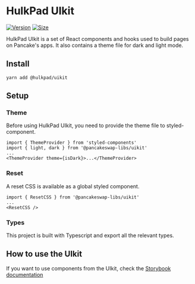 # HulkPad UIkit

[![Version](https://img.shields.io/npm/v/@pancakeswap-libs/uikit)](https://www.npmjs.com/package/@hulkpad/uikit) [![Size](https://img.shields.io/bundlephobia/min/@pancakeswap-libs/uikit)](https://www.npmjs.com/package/@hulkpad/uikit)

HulkPad UIkit is a set of React components and hooks used to build pages on Pancake's apps. It also contains a theme file for dark and light mode.

## Install

`yarn add @hulkpad/uikit`

## Setup

### Theme

Before using HulkPad UIkit, you need to provide the theme file to styled-component.

```
import { ThemeProvider } from 'styled-components'
import { light, dark } from '@pancakeswap-libs/uikit'
...
<ThemeProvider theme={isDark}>...</ThemeProvider>
```

### Reset

A reset CSS is available as a global styled component.

```
import { ResetCSS } from '@pancakeswap-libs/uikit'
...
<ResetCSS />
```

### Types

This project is built with Typescript and export all the relevant types.

## How to use the UIkit

If you want to use components from the UIkit, check the [Storybook documentation](https://pancakeswap.github.io/pancake-uikit/)
